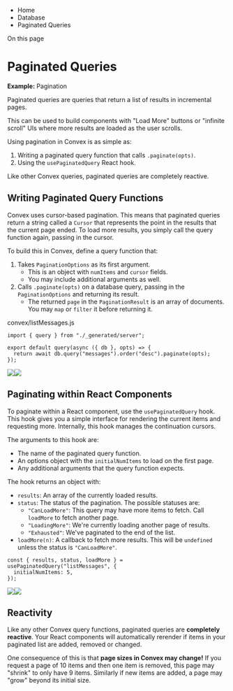 <div>

<div>

<div>

<div>

-   Home
-   Database
-   Paginated Queries

<div>

On this page

</div>

<div>

<div>

# Paginated Queries

</div>

**Example:** Pagination

Paginated queries are queries that return a list of results in
incremental pages.

This can be used to build components with \"Load More\" buttons or
\"infinite scroll\" UIs where more results are loaded as the user
scrolls.

Using pagination in Convex is as simple as:

1.  Writing a paginated query function that calls `.paginate(opts)`.
2.  Using the `usePaginatedQuery` React hook.

Like other Convex queries, paginated queries are completely reactive.

## Writing Paginated Query Functions​

Convex uses cursor-based pagination. This means that paginated queries
return a string called a `Cursor` that represents the point in the
results that the current page ended. To load more results, you simply
call the query function again, passing in the cursor.

To build this in Convex, define a query function that:

1.  Takes `PaginationOptions` as its first argument.
    -   This is an object with `numItems` and `cursor` fields.
    -   You may include additional arguments as well.
2.  Calls `.paginate(opts)` on a database query, passing in the
    `PaginationOptions` and returning its result.
    -   The returned `page` in the `PaginationResult` is an array of
        documents. You may `map` or `filter` it before returning it.

<div>

<div>

convex/listMessages.js

</div>

<div>

    import { query } from "./_generated/server";

    export default query(async ({ db }, opts) => {
      return await db.query("messages").order("desc").paginate(opts);
    });

<div>

![](data:image/svg+xml;base64,PHN2Zz48cGF0aD48L3BhdGg+PC9zdmc+)![](data:image/svg+xml;base64,PHN2Zz48cGF0aD48L3BhdGg+PC9zdmc+)

</div>

</div>

</div>

## Paginating within React Components​

To paginate within a React component, use the `usePaginatedQuery` hook.
This hook gives you a simple interface for rendering the current items
and requesting more. Internally, this hook manages the continuation
cursors.

The arguments to this hook are:

-   The name of the paginated query function.
-   An options object with the `initialNumItems` to load on the first
    page.
-   Any additional arguments that the query function expects.

The hook returns an object with:

-   `results`: An array of the currently loaded results.
-   `status`: The status of the pagination. The possible statuses are:
    -   `"CanLoadMore"`: This query may have more items to fetch. Call
        `loadMore` to fetch another page.
    -   `"LoadingMore"`: We\'re currently loading another page of
        results.
    -   `"Exhausted"`: We\'ve paginated to the end of the list.
-   `loadMore(n)`: A callback to fetch more results. This will be
    `undefined` unless the status is `"CanLoadMore"`.

<div>

<div>

    const { results, status, loadMore } = usePaginatedQuery("listMessages", {
      initialNumItems: 5,
    });

<div>

![](data:image/svg+xml;base64,PHN2Zz48cGF0aD48L3BhdGg+PC9zdmc+)![](data:image/svg+xml;base64,PHN2Zz48cGF0aD48L3BhdGg+PC9zdmc+)

</div>

</div>

</div>

## Reactivity​

Like any other Convex query functions, paginated queries are
**completely reactive**. Your React components will automatically
rerender if items in your paginated list are added, removed or changed.

One consequence of this is that **page sizes in Convex may change!** If
you request a page of 10 items and then one item is removed, this page
may \"shrink\" to only have 9 items. Similarly if new items are added, a
page may \"grow\" beyond its initial size.

</div>

</div>

</div>

</div>

</div>
